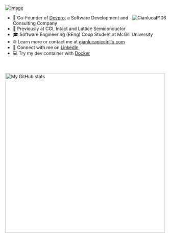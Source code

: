 [![image](https://github.com/GianlucaP106/GianlucaP106/assets/93693693/e6b0a825-0672-4042-a29c-1fcf68a92a3f)](https://www.gianlucapiccirillo.com/)

<div align="right">
  <img src="https://github-readme-stats.vercel.app/api/top-langs?username=GianlucaP106&show_icons=true&layout=donut&theme=dark" alt="GianlucaP106" align="right" />
</div>

- 🏢 Co-Founder of [Devpro](https://www.devpromedia.com/), a Software Development and Consulting Company
- 💼 Previously at CGI, Intact and Lattice Semiconductor
- 🎓 Software Engineering (BEng) Coop Student at McGill University
- 🌐 Learn more or contact me at [gianlucapiccirillo.com](https://gianlucapiccirillo.com)
- 🔗 Connect with me on [LinkedIn](https://www.linkedin.com/in/gianluca-piccirillo10/)
- 💻 Try my dev container with [Docker](https://github.com/GianlucaP106/dotfiles/blob/main/devcontainer/README.md)

<br />
<br />

<div align="left">
  <img alt="My GitHub stats" src="https://github-readme-stats.vercel.app/api?username=GianlucaP106&show_icons=true&theme=dark&count_private=true" width="500" />
</div>
